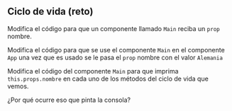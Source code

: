 ## Ciclo de vida (reto)

Modifica el código para que un componente llamado `Main` reciba un `prop`
nombre.

Modifica el código para que se use el componente `Main` en el componente
`App` una vez que es usado se le pasa el `prop` nombre con el valor `Alemania`

Modifica el código del componente `Main` para que imprima `this.props.nombre` en
cada uno de los métodos del ciclo de vida que vemos.

¿Por qué ocurre eso que pinta la consola?
